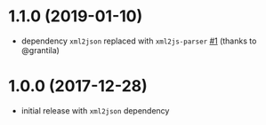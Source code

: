 
# 1.1.0 (2019-01-10)
* dependency `xml2json` replaced with `xml2js-parser` [#1](https://github.com/ladariha/junitxml-to-javascript/pull/1) (thanks to @grantila)

# 1.0.0 (2017-12-28)
* initial release with `xml2json` dependency
